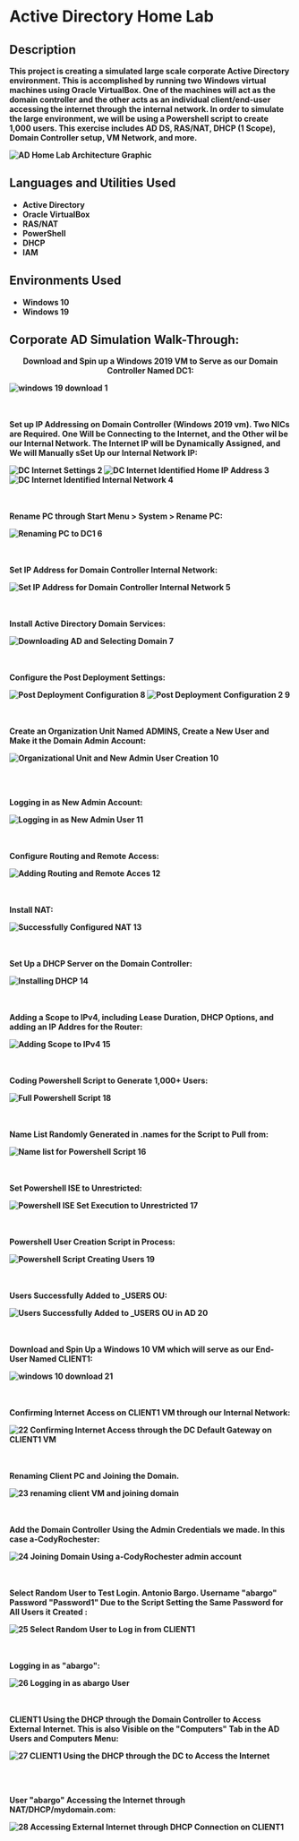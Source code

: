 <h1>Active Directory Home Lab</h1>

<h2>Description</h2>
<b>This project is creating a simulated large scale corporate Active Directory environment. This is accomplished by running two Windows virtual machines using Oracle VirtualBox. One of the machines will act as the domain controller and the other acts as an individual client/end-user accessing the internet through the internal network.  In order to simulate the large environment, we will be using a Powershell script to create 1,000 users. This exercise includes AD DS, RAS/NAT, DHCP (1 Scope), Domain Controller setup, VM Network, and more.
<br/>
 
![AD Home Lab Architecture Graphic](https://github.com/Cody-Rochester/Cybersecurity/assets/107632714/14325a6a-36d2-465a-8e99-9866658ca53a)


<h2>Languages and Utilities Used</h2>

- <b>Active Directory</b>
- <b>Oracle VirtualBox</b>
- <b>RAS/NAT</b>
- <b>PowerShell</b> 
- <b>DHCP</b>
- <b>IAM</b>


<h2>Environments Used </h2>

- <b>Windows 10</b>
- <b>Windows 19</b>
<h2>Corporate AD Simulation Walk-Through:</h2>

<p align="center">
Download and Spin up a Windows 2019 VM to Serve as our Domain Controller Named DC1: <br/>
 
![windows 19 download 1](https://github.com/Cody-Rochester/Cybersecurity/assets/107632714/d3479784-4d60-452a-9945-3857275e6faf)

<br />
<br />
Set up IP Addressing on Domain Controller (Windows 2019 vm). Two NICs are Required. One Will be Connecting to the Internet, and the Other wil be our Internal Network. The Internet IP will be Dynamically Assigned, and We will Manually sSet Up our Internal Network IP:  <br/>

![DC Internet Settings 2](https://github.com/Cody-Rochester/Cybersecurity/assets/107632714/b3de260e-ce9e-4460-99ce-46c4c0690d4e)
![DC Internet Identified Home IP Address 3](https://github.com/Cody-Rochester/Cybersecurity/assets/107632714/cd489856-2595-496e-8b80-2da05f4fabf7)
![DC Internet Identified Internal Network 4](https://github.com/Cody-Rochester/Cybersecurity/assets/107632714/7d921b10-8ca0-44bf-923e-efb99347a81e)

<br />
<br />
Rename PC through Start Menu > System > Rename PC: <br/>

![Renaming PC to DC1 6](https://github.com/Cody-Rochester/Cybersecurity/assets/107632714/818e6b04-2a21-49c1-9ac3-4f38ca3a9eba)

<br />
<br />
Set IP Address for Domain Controller Internal Network: <br/>

![Set IP Address for Domain Controller Internal Network 5](https://github.com/Cody-Rochester/Cybersecurity/assets/107632714/a6587e4b-5116-49b3-a8d4-c7f44de3fa72)

<br />
<br />
Install Active Directory Domain Services:  <br/>

![Downloading AD and Selecting Domain 7](https://github.com/Cody-Rochester/Cybersecurity/assets/107632714/940fcc44-b0bf-4dce-8340-988335a5062d)

<br />
<br />
Configure the Post Deployment Settings:  <br/>

![Post Deployment Configuration 8](https://github.com/Cody-Rochester/Cybersecurity/assets/107632714/e4c1dfc5-c991-4a7e-9aad-aef9493e9c41)
![Post Deployment Configuration 2 9](https://github.com/Cody-Rochester/Cybersecurity/assets/107632714/d568f5b4-6a7b-4d89-93b9-bafaf0a304ff)

<br />
<br />
Create an Organization Unit Named ADMINS, Create a New User and Make it the Domain Admin Account:  <br/>

![Organizational Unit and New Admin User Creation 10](https://github.com/Cody-Rochester/Cybersecurity/assets/107632714/9d1afc4f-29cf-4b3d-b63d-30645a6660b4)

<br />
<br />

Logging in as New Admin Account: <br/>

![Logging in as New Admin User 11](https://github.com/Cody-Rochester/Cybersecurity/assets/107632714/8e62d8b0-2b35-403c-a378-e4ad72389fcd)

<br />
<br />
Configure Routing and Remote Access:  <br/>

![Adding Routing and Remote Acces 12](https://github.com/Cody-Rochester/Cybersecurity/assets/107632714/c4067562-98b0-44a5-a1ec-07b0dd55ae2c)

<br />
<br />
Install NAT:  <br/>

![Successfully Configured NAT 13](https://github.com/Cody-Rochester/Cybersecurity/assets/107632714/cf6f1f1b-fbdd-49e0-b979-eeb05a590d75)

<br />
<br />
Set Up a DHCP Server on the Domain Controller: <br/>

![Installing DHCP 14](https://github.com/Cody-Rochester/Cybersecurity/assets/107632714/d13b700f-717d-42cb-be22-861b544eaf05)

<br />
<br />
Adding a Scope to IPv4, including Lease Duration, DHCP Options, and adding an IP Addres for the Router:  <br/>

![Adding Scope to IPv4 15](https://github.com/Cody-Rochester/Cybersecurity/assets/107632714/1df77e45-9406-4f54-b46c-f42c9020ba39)

<br />
<br />
Coding Powershell Script to Generate 1,000+ Users:  <br/>

![Full Powershell Script 18](https://github.com/Cody-Rochester/Cybersecurity/assets/107632714/ce5941bf-5939-4dcb-9b0b-03eba4fa37b8)

<br />
<br />
Name List Randomly Generated in .names for the Script to Pull from: <br/>

![Name list for Powershell Script 16](https://github.com/Cody-Rochester/Cybersecurity/assets/107632714/af0fff7a-9ab8-4803-bbb4-6ffa6af90954)

<br />
<br />
Set Powershell ISE to Unrestricted: <br/>

![Powershell ISE Set Execution to Unrestricted 17](https://github.com/Cody-Rochester/Cybersecurity/assets/107632714/8f986bee-4552-48d4-8cd5-d2ee22b579aa)

<br />
<br />
Powershell User Creation Script in Process: <br/>

![Powershell Script Creating Users 19](https://github.com/Cody-Rochester/Cybersecurity/assets/107632714/3e429430-08cd-4c83-bf99-f2ae61826a63)

<br />
<br />
Users Successfully Added to _USERS OU: <br/>

![Users Successfully Added to _USERS OU in AD 20](https://github.com/Cody-Rochester/Cybersecurity/assets/107632714/0cb3a5a1-9270-405e-93ee-6583e5cf73cc)

<br />
<br />
Download and Spin Up a Windows 10 VM which will serve as our End-User Named CLIENT1:  <br/>

![windows 10 download 21](https://github.com/Cody-Rochester/Cybersecurity/assets/107632714/9fd4f67a-299d-4f06-ab0a-c5f924bc2110)

<br />
<br />
Confirming Internet Access on CLIENT1 VM through our Internal Network:  <br/>

![22 Confirming Internet Access through the DC Default Gateway on CLIENT1 VM](https://github.com/Cody-Rochester/Cybersecurity/assets/107632714/26ad7728-5b20-4753-ba79-e5929e33bc03)

<br />
<br />
Renaming Client PC and Joining the Domain. <br/>

![23 renaming client VM and joining domain](https://github.com/Cody-Rochester/Cybersecurity/assets/107632714/d98992da-5d11-4533-b407-dd1db3fc6b40)

<br />
<br />
Add the Domain Controller Using the Admin Credentials we made. In this case a-CodyRochester: <br/>

![24 Joining Domain Using a-CodyRochester admin account](https://github.com/Cody-Rochester/Cybersecurity/assets/107632714/6126ca4c-a2fe-456c-8876-b598881d2911)

<br />
<br />
Select Random User to Test Login. Antonio Bargo. Username "abargo" Password "Password1" Due to the Script Setting the Same Password for All Users it Created :  <br/>

![25 Select Random User to Log in from CLIENT1](https://github.com/Cody-Rochester/Cybersecurity/assets/107632714/a30910a8-c86c-47b0-8900-fa18d8bdf128)

<br />
<br />
Logging in as "abargo": <br/>

![26 Logging in as abargo User](https://github.com/Cody-Rochester/Cybersecurity/assets/107632714/ddc6fe2b-fa7e-47c4-92b3-132628fe7c70)

<br />
<br />
CLIENT1 Using the DHCP through the Domain Controller to Access External Internet. This is also Visible on the "Computers" Tab in the AD Users and Computers Menu:  <br/>

![27 CLIENT1 Using the DHCP through the DC to Access the Internet](https://github.com/Cody-Rochester/Cybersecurity/assets/107632714/9aba46bd-2dc5-4bc7-9475-5f6abc2906d1)

<br />
<br />

User "abargo" Accessing the Internet through NAT/DHCP/mydomain.com: <br/>

![28 Accessing External Internet through DHCP Connection on CLIENT1](https://github.com/Cody-Rochester/Cybersecurity/assets/107632714/900f0319-e50a-4b12-b97c-2e4085b2b22d)

<br />
<br />
</p>

<!--
 ```diff
- text in red
+ text in green
! text in orange
# text in gray
@@ text in purple (and bold)@@
```
--!>
